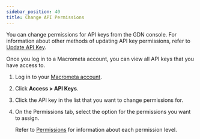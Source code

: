 ```yaml
---
sidebar_position: 40
title: Change API Permissions
---
```


You can change permissions for API keys from the GDN console. For information about other methods of updating API key permissions, refer to [Update API Key](../api-keys/update-api-keys.md).

Once you log in to a Macrometa account, you can view all API keys that you have access to.

1. Log in to your [Macrometa account](https://auth-play.macrometa.io/).
1. Click **Access > API Keys**.
1. Click the API key in the list that you want to change permissions for.
1. On the Permissions tab, select the option for the permissions you want to assign.

   Refer to [Permissions](index.md) for information about each permission level.

